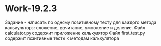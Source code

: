# Work-19.2.3
Задание - написать по одному позитивному тесту для каждого метода калькулятора: сложение, вычитание, умножение и деление.
Файл calculator.py содержит приложение калькулятор
Файл first_test.py содержит позитивные тесты к методам калькулятора
